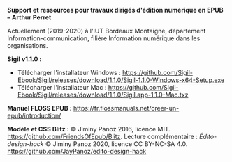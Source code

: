 **Support et ressources pour travaux dirigés d'édition numérique en EPUB – Arthur Perret**

Actuellement (2019-2020) à l'IUT Bordeaux Montaigne, département Information-communication, filière Information numérique dans les organisations.

**Sigil v1.1.0 :**

- Télécharger l'installateur Windows : <https://github.com/Sigil-Ebook/Sigil/releases/download/1.1.0/Sigil-1.1.0-Windows-x64-Setup.exe>
- Télécharger l'installateur Mac : <https://github.com/Sigil-Ebook/Sigil/releases/download/1.1.0/Sigil.app-1.1.0-Mac.txz>

**Manuel FLOSS EPUB :** <https://fr.flossmanuals.net/creer-un-epub/introduction/>

**Modèle et CSS Blitz :** © Jiminy Panoz 2016, licence MIT. <https://github.com/FriendsOfEpub/Blitz>. Lecture complémentaire : *Édito-design-hack* © Jiminy Panoz 2020, licence CC BY-NC-SA 4.0. <https://github.com/JayPanoz/edito-design-hack>